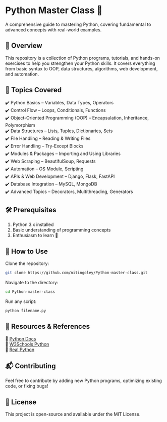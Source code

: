 # Python Master Class 🚀
A comprehensive guide to mastering Python, covering fundamental to advanced concepts with real-world examples.

## 📌 Overview

This repository is a collection of Python programs, tutorials, and hands-on exercises to help you strengthen your Python skills. It covers everything from basic syntax to OOP, data structures, algorithms, web development, and automation.

## 📂 Topics Covered

✔️ Python Basics – Variables, Data Types, Operators  
✔️ Control Flow – Loops, Conditionals, Functions  
✔️ Object-Oriented Programming (OOP) – Encapsulation, Inheritance, Polymorphism  
✔️ Data Structures – Lists, Tuples, Dictionaries, Sets  
✔️ File Handling – Reading & Writing Files  
✔️ Error Handling – Try-Except Blocks  
✔️ Modules & Packages – Importing and Using Libraries  
✔️ Web Scraping – BeautifulSoup, Requests  
✔️ Automation – OS Module, Scripting  
✔️ APIs & Web Development – Django, Flask, FastAPI  
✔️ Database Integration – MySQL, MongoDB  
✔️ Advanced Topics – Decorators, Multithreading, Generators

## 🛠️ Prerequisites

1. Python 3.x installed
2. Basic understanding of programming concepts
3. Enthusiasm to learn 🚀

## 📖 How to Use

Clone the repository:

```bash
git clone https://github.com/nitingoley/Python-master-class.git
```

Navigate to the directory:

```bash
cd Python-master-class
```

Run any script:

```bash
python filename.py
```

## 🔗 Resources & References

📌 [Python Docs](https://docs.python.org/3/)  
📌 [W3Schools Python](https://www.w3schools.com/python/)  
📌 [Real Python](https://realpython.com/)

## 📬 Contributing

Feel free to contribute by adding new Python programs, optimizing existing code, or fixing bugs!

## 📜 License

This project is open-source and available under the MIT License.
